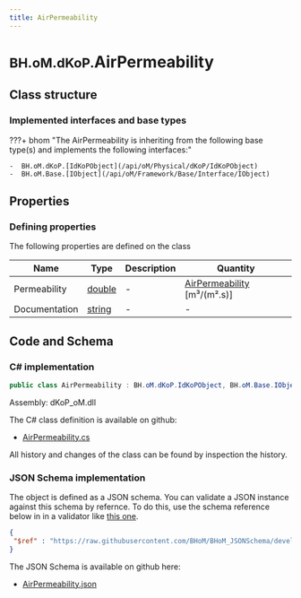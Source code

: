 ```yaml
---
title: AirPermeability
---
```


# <small>BH.oM.dKoP.</small>**AirPermeability**



## Class structure

### Implemented interfaces and base types

???+ bhom "The AirPermeability is inheriting from the following base type(s) and implements the following interfaces:"

    -  BH.oM.dKoP.[IdKoPObject](/api/oM/Physical/dKoP/IdKoPObject)
    -  BH.oM.Base.[IObject](/api/oM/Framework/Base/Interface/IObject)


## Properties



### Defining properties

The following properties are defined on the class

| Name             | Type             | Description      | Quantity         |
|------------------|------------------|------------------|------------------|
| Permeability | [double](https://learn.microsoft.com/en-us/dotnet/api/System.Double?view=netstandard-2.0) | - | [AirPermeability](/api/oM/Dimensional/Quantities/Attributes/AirPermeability) [m³/(m².s)] |
| Documentation | [string](https://learn.microsoft.com/en-us/dotnet/api/System.String?view=netstandard-2.0) | - | - |


## Code and Schema

### C# implementation

``` C# title="C#"
public class AirPermeability : BH.oM.dKoP.IdKoPObject, BH.oM.Base.IObject
```

Assembly: dKoP_oM.dll

The C# class definition is available on github:

- [AirPermeability.cs](https://github.com/BHoM/dKoP_Toolkit/blob/develop/dKoP_oM/Performance\AirPermeability\AirPermeability.cs)

All history and changes of the class can be found by inspection the history.
### JSON Schema implementation

The object is defined as a JSON schema. You can validate a JSON instance against this schema by refernce. To do this, use the schema reference below in in a validator like [this one](https://www.jsonschemavalidator.net/).

``` json title="JSON Schema"
{
 "$ref" : "https://raw.githubusercontent.com/BHoM/BHoM_JSONSchema/develop/dKoP_oM/AirPermeability.json"
}
```

The JSON Schema is available on github here:

- [AirPermeability.json](https://github.com/BHoM/BHoM_JSONSchema/blob/develop/dKoP_oM/AirPermeability.json)
